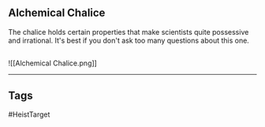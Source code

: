 ## Alchemical Chalice
The chalice holds certain properties that make scientists quite possessive and irrational.
It's best if you don't ask too many questions about this one.
## 
![[Alchemical Chalice.png]]

---
## Tags
#HeistTarget